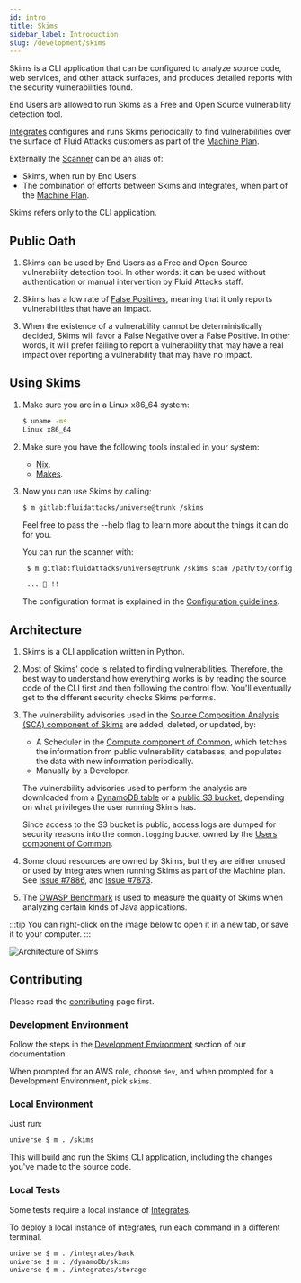 ```yaml
---
id: intro
title: Skims
sidebar_label: Introduction
slug: /development/skims
---
```


Skims is a CLI application
that can be configured to analyze source code, web services,
and other attack surfaces,
and produces detailed reports
with the security vulnerabilities found.

End Users are allowed to run Skims
as a Free and Open Source vulnerability detection tool.

[Integrates](/development/integrates)
configures and runs Skims periodically
to find vulnerabilities
over the surface of Fluid Attacks customers
as part of the [Machine Plan](https://fluidattacks.com/plans/).

Externally the [Scanner](/machine/scanner) can be an alias of:

- Skims, when run by End Users.
- The combination of efforts
  between Skims and Integrates,
  when part of the [Machine Plan](https://fluidattacks.com/plans/).

Skims refers only to the CLI application.

## Public Oath

1. Skims can be used by End Users
   as a Free and Open Source vulnerability detection tool.
   In other words: it can be used without authentication
   or manual intervention by Fluid Attacks staff.

1. Skims has a low rate of [False Positives](https://en.wikipedia.org/wiki/Binary_classification),
   meaning that it only reports vulnerabilities that have an impact.

1. When the existence of a vulnerability cannot be deterministically decided,
   Skims will favor a False Negative over a False Positive.
   In other words,
   it will prefer failing to report a vulnerability
   that may have a real impact
   over reporting a vulnerability that may have no impact.

## Using Skims

1. Make sure you are in a Linux x86_64 system:

   ```sh
   $ uname -ms
   Linux x86_64
   ```

1. Make sure you have the following tools installed in your system:

   - [Nix](/development/stack/nix).
   - [Makes](/development/stack/makes).

1. Now you can use Skims by calling:

   ```sh
   $ m gitlab:fluidattacks/universe@trunk /skims
   ```

   Feel free to pass the --help flag
   to learn more about the things it can do for you.

   You can run the scanner with:

   ```sh
    $ m gitlab:fluidattacks/universe@trunk /skims scan /path/to/config.yaml

    ... 🚀 !!
   ```

   The configuration format is explained in the
   [Configuration guidelines](/development/skims/guidelines/configuration).

## Architecture

1. Skims is a CLI application written in Python.
1. Most of Skims' code is related to finding vulnerabilities.
   Therefore, the best way to understand how everything works
   is by reading the source code of the CLI first
   and then following the control flow.
   You'll eventually get to the different security checks
   Skims performs.

1. The vulnerability advisories used in the
   [Source Composition Analysis (SCA) component of Skims](/development/skims/guidelines/sca)
   are added, deleted, or updated, by:

   - A Scheduler in the
     [Compute component of Common](/development/common/compute),
     which fetches the information from public vulnerability databases,
     and populates the data with new information periodically.
   - Manually by a Developer.

   The vulnerability advisories used to perform the analysis are downloaded
   from a [DynamoDB table](/development/stack/aws/dynamodb/introduction)
   or a [public S3 bucket](/development/stack/aws/s3),
   depending on what privileges the user running Skims has.

   Since access to the S3 bucket is public,
   access logs are dumped for security reasons into the `common.logging` bucket
   owned by the [Users component of Common](/development/common/users).

1. Some cloud resources are owned by Skims,
   but they are either unused
   or used by Integrates
   when running Skims
   as part of the Machine plan.
   See [Issue #7886](https://gitlab.com/fluidattacks/universe/-/issues/7886),
   and [Issue #7873](https://gitlab.com/fluidattacks/universe/-/issues/7873).

1. The [OWASP Benchmark](/machine/scanner/benchmark)
   is used to measure the quality of Skims
   when analyzing certain kinds of Java applications.

:::tip
You can right-click on the image below
to open it in a new tab,
or save it to your computer.
:::

![Architecture of Skims](./arch.dot.svg)

## Contributing

Please read the
[contributing](/development/contributing) page first.

### Development Environment

Follow the steps
in the [Development Environment](/development/setup/environment) section of our documentation.

When prompted for an AWS role, choose `dev`,
and when prompted for a Development Environment, pick `skims`.

### Local Environment

Just run:

```sh
universe $ m . /skims
```

This will build and run the Skims CLI application,
including the changes you've made to the source code.

### Local Tests

Some tests require a local instance of [Integrates](/development/integrates).

To deploy a local instance of integrates,
run each command in a different terminal.

```sh
universe $ m . /integrates/back
universe $ m . /dynamoDb/skims
universe $ m . /integrates/storage
```
